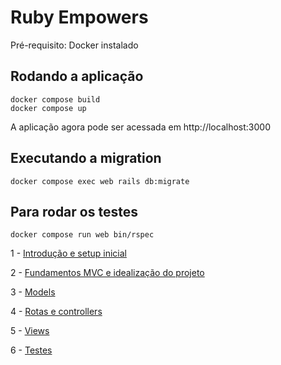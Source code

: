 # Ruby Empowers

Pré-requisito: Docker instalado

## Rodando a aplicação

```
docker compose build
docker compose up
```

A aplicação agora pode ser acessada em http://localhost:3000

## Executando a migration
```
docker compose exec web rails db:migrate
```

## Para rodar os testes
```
docker compose run web bin/rspec
```

1 - [Introdução e setup inicial](./docs/1-introducao-e-setup-inicial)

2 - [Fundamentos MVC e idealização do projeto](./docs/2-fundamentos-mvc)

3 - [Models](./docs/3-models)

4 - [Rotas e controllers](./docs/4-rotas-e-controllers)

5 - [Views](./docs/5-views)

6 - [Testes](./docs/6-testes)
